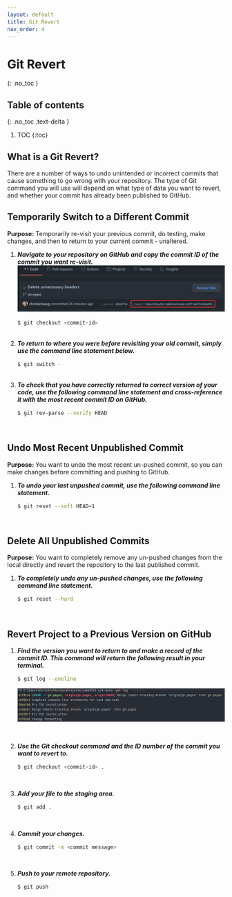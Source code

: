 ```yaml
---
layout: default
title: Git Revert
nav_order: 4
---
```


# Git Revert
{: .no_toc }

## Table of contents
{: .no_toc .text-delta }

1. TOC
{:toc}

## What is a Git Revert?

There are a number of ways to undo unintended or incorrect commits that cause something to go wrong
with your repository. The type of Git command you will use will depend on what type of data you want
to revert, and whether your commit has already been published to GitHub.

## Temporarily Switch to a Different Commit

**Purpose:** Temporarily re-visit your previous commit, do testing, make changes, and then to return
to your current commit - unaltered.

1. ***Navigate to your repository on GitHub and copy the commit ID of the commit you want re-visit.***
   ![revert1.png](revert1.png)
   ```bash
   $ git checkout <commit-id>
   ```
   <br/>
2. ***To return to where you were before revisiting your old commit, simply use the command line statement below.***
   ```bash
   $ git switch -
   ```
   <br/>
3. ***To check that you have correctly returned to correct version of your code, use the 
   following command line statement and cross-reference it with the most recent commit ID on GitHub.***
   ```bash
   $ git rev-parse --verify HEAD
   ```
   <br/>

## Undo Most Recent Unpublished Commit

**Purpose:** You want to undo the most recent un-pushed commit, so you can make changes before 
committing and pushing to GitHub.

1. ***To undo your last unpushed commit, use the following command line statement.***
   ```bash
   $ git reset --soft HEAD~1
   ```
   <br/>

## Delete All Unpublished Commits
**Purpose:** You want to completely remove any un-pushed changes from the local directly and 
revert the repository to the last published commit.

1. ***To completely undo any un-pushed changes, use the following command line statement.***
   ```bash
   $ git reset --hard
   ```
   <br/>

## Revert Project to a Previous Version on GitHub

1. ***Find the version you want to return to and make a record of the commit ID.  This command 
   will return the following result in your terminal.***
   ```bash
   $ git log --oneline
   ```
   ![revert2.png](revert2.png)
   
   <br/>
2. ***Use the Git checkout command and the ID number of the commit you want to revert to.***
   ```bash
   $ git checkout <commit-id> .
   ```
   <br/>
3. ***Add your file to the staging area.***
   ```bash
   $ git add .
   ```
   <br/>
4. ***Commit your changes.***
   ```bash
   $ git commit -m <commit message>
   ```
   <br/>
5. ***Push to your remote repository.***
   ```bash
   $ git push
   ```


